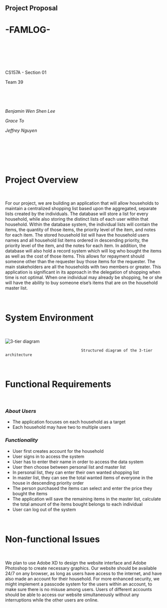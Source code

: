 ## Project Proposal

# -FAMLOG-
&nbsp;

&nbsp;

&nbsp;

CS157A - Section 01

Team 39

&nbsp;

&nbsp;

*Benjamin Wen Shen Lee*

*Grace To*

*Jeffrey Nguyen*

&nbsp;

&nbsp;

&nbsp;

# Project Overview
&nbsp;

For our project, we are building an application that will allow households to maintain a centralized shopping list based upon the aggregated, separate lists created by the individuals. The database will store a list for every household, while also storing the distinct lists of each user within that household. Within the database system, the individual lists will contain the items, the quantity of those items, the priority level of the item, and notes for each item. The stored household list will have the household users names and all household list items ordered in descending priority, the priority level of the item, and the notes for each item. In addition, the database will also hold a record system which will log who bought the items as well as the cost of those items. This allows for repayment should someone other than the requester buy those items for the requester. The main stakeholders are all the households with two members or greater. This application is significant in its approach in the delegation of shopping when time is not optimal. When one individual may already be shopping, he or she will have the ability to buy someone else’s items that are on the household master list.

&emsp;

# System Environment
&nbsp;

![3-tier diagram](https://github.com/SangT/CS157A-Team39-FAMLOG/blob/master/project_proposal/structured_diagram.png)

                                      Structured diagram of the 3-tier architecture
&emsp;

# Functional Requirements
&nbsp;

###  *About Users*
  - The application focuses on each household as a target
  - Each household may have two to multiple users
###  *Functionality*
  - User first creates account for the household
  - User signs in to access the system
  - User has to enter their name in order to access the data system
  - User then choose between personal list and master list
  - In personal list, they can enter their own wanted shopping list
  - In master list, they can see the total wanted items of everyone in the house in descending priority order
  - The person purchased the items can select and enter the price they bought the items
  - The application will save the remaining items in the master list, calculate the total amount of the items bought belongs to each individual
  - User can log out of the system
  
&emsp;

# Non-functional Issues
&nbsp;

We plan to use Adobe XD to design the website interface and Adobe Photoshop to create necessary graphics. Our website should be available 24/7 on any browser, as long as users have access to the internet, and have also made an account for their household. For more enhanced security, we might implement a passcode system for the users within an account, to make sure there is no misuse among users. Users of different accounts should be able to access our website simultaneously without any interruptions while the other users are online.

